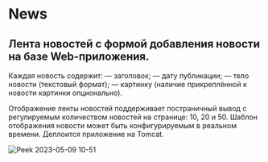 # News
## Лента новостей с формой добавления новости на базе Web-приложения.

Каждая новость содержит:
— заголовок;
— дату публикации;
— тело новости (текстовый формат);
— картинку (наличие прикреплённой к новости картинки опционально).

Отображение ленты новостей поддерживает постраничный вывод с регулируемым количеством новостей на странице: 10, 20 и 50. 
Шаблон отображения новости может быть конфигурируемым в реальном времени. Деплоится приложение на Tomcat.

![Peek 2023-05-09 10-51](https://user-images.githubusercontent.com/66296571/236989662-4cea2706-f118-4fbc-a900-0ba46e342fba.gif)
